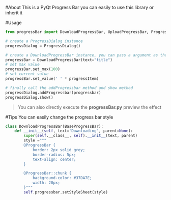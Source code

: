#About
This is a PyQt Progress Bar you can easily to use this library or inherit it

#Usage

```python
from progressBar import DownloadProgressBar, UploadProgressBar, ProgressDialog

# create a ProgressDialog instance
progressDialog = ProgressDialog()

# create a DownloadProgressBar instance, you can pass a argument as the progress bar title
progressBar = DownloadProgressBar(text="title")
# set max value
progressBar.set_max(100)
# set current value
progressBar.set_value(' ' * progressItem)

# finally call the addProgressbar method and show method
progressDialog.addProgressbar(progressbar)
progressDialog.show()

```
> You can also directly execute the **progressBar.py** preview the effect

#Tips
You can easily change the progress bar style
```python
class DownloadProgressBar(BaseProgressBar):
    def __init__(self, text='Downloading', parent=None):
        super(self.__class__, self).__init__(text, parent)
        style ="""
        QProgressBar {
            border: 2px solid grey;
            border-radius: 5px;
            text-align: center;
        }

        QProgressBar::chunk {
            background-color: #37DA7E;
            width: 20px;
        }"""
        self.progressbar.setStyleSheet(style)
```
